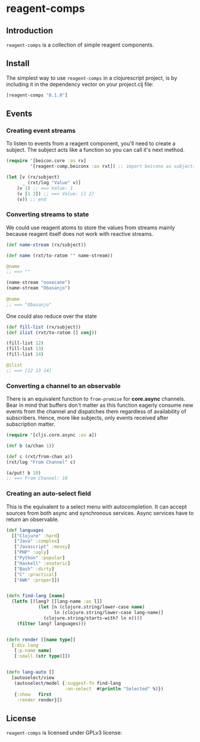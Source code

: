 # reagent-comps

## Introduction
`reagent-comps` is a collection of simple reagent components.

## Install
The simplest way to use `reagent-comps` in a clojurescript project, is by including it in the dependency vector on your project.clj file:

```clojure
[reagent-comps "0.1.0"]
```

## Events

### Creating event streams
To listen to events from a reagent component, you'll need to create a subject. The subject acts like a function so you can call it's next method.

```clojure
(require '[beicon.core :as rx]
         '[reagent-comp.beiconx :as rxt]) ;; import beiconx as subjects can be used as functions

(let [v (rx/subject)
      _ (rxt/log "Value" v)]
    (v 1) ;; ==> Value: 1
    (v [1 2]) ;; ==> Value: [1 2]
    (v)) ;; end
```


### Converting streams to state
We could use reagent atoms to store the values from streams mainly because reagent itself does not work with reactive streams.

```clojure
(def name-stream (rx/subject))

(def name (rxt/to-ratom "" name-stream))

@name 
;; ==> ""

(name-stream "noxecane")
(name-stream "Obasanjo")
 
@name
;; ==> "Obasanjo"
```

One could also reduce over the state
```clojure
(def fill-list (rx/subject))
(def ilist (rxt/to-ratom [] conj))

(fill-list 12)
(fill-list 13)
(fill-list 14)

@ilist
;; ==> [12 13 14]
```

### Converting a channel to an observable
There is an equivalent function to `from-promise` for **core.async** channels. Bear in mind that buffers don't matter
as this function eagerly consume new events from the channel and dispatches them regardless of availability of
subscribers. Hence, more like subjects, only events received after subscription matter. 
```clojure
(require '[cljs.core.async :as a])

(def b (a/chan 1))

(def c (rxt/from-chan a))
(rxt/log "From Channel" c)

(a/put! b 10)
;; ==> From Channel: 10
```

### Creating an auto-select field
This is the equivalent to a select menu with autocompletion. It can accept sources from both async and synchronous services.
Async services have to return an observable.
```clojure
(def languages
  [["Clojure" :hard]
   ["Java" :complex]
   ["Javascript" :messy]
   ["PHP" :ugly]
   ["Python" :popular]
   ["Haskell" :esoteric]
   ["Bash" :dirty]
   ["C" :practical]
   ["AWK" :proper]])


(defn find-lang [name]
  (letfn [(lang? [[lang-name :as l]]
            (let [n (clojure.string/lower-case name)
                  ln (clojure.string/lower-case lang-name)]
              (clojure.string/starts-with? ln n)))]
    (filter lang? languages)))


(defn render [[name type]]
  [:div.lang
   [:p.name name]
   [:small (str type)]])


(defn lang-auto []
  [autoselect/view
   (autoselect/model {:suggest-fn find-lang
                      :on-select  #(println "Selected" %)})
   {:show   first
    :render render}])
```
## License

`reagent-comps` is licensed under GPLv3 license:
